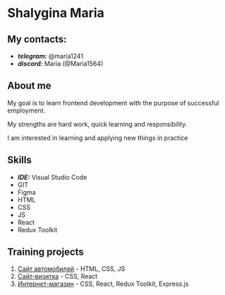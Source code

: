 # Shalygina Maria
## My contacts: 
*  ___telegram:___ @maria1241 
* ___discord:___ Maria (@Maria1564)

## About me
My goal is to learn frontend development with the purpose of successful employment. 


My strengths are hard work, quick learning and responsibility.


I am interested in learning and applying new things in practice

## Skills
* ___IDE:___ Visual Studio Code
* GIT
* Figma
* HTML
* CSS
* JS
* React
* Redux Toolkit

## Training projects
1. [Сайт автомобилей](https://github.com/Maria1564/lease-cars) -  HTML, CSS, JS
2. [Сайт-визитка](https://github.com/Maria1564/site-visitka) -  CSS, React
3. [Интернет-магазин](https://github.com/Maria1564/online-carpet-store/tree/feature) -  CSS, React, Redux Toolkit, Express.js
